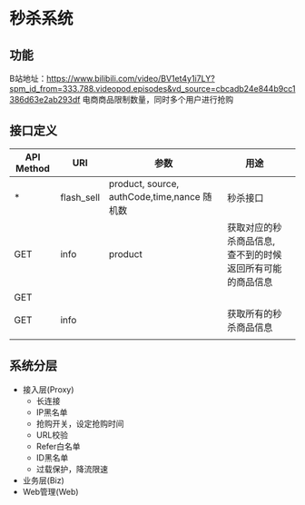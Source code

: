# 秒杀系统
## 功能
B站地址：https://www.bilibili.com/video/BV1et4y1i7LY?spm_id_from=333.788.videopod.episodes&vd_source=cbcadb24e844b9cc1386d63e2ab293df
电商商品限制数量，同时多个用户进行抢购
## 接口定义


| API Method | URI        | 参数                                       | 用途                            |      |
|------------|------------|------------------------------------------|-------------------------------|------|
| *          | flash_sell | product, source, authCode,time,nance 随机数 | 秒杀接口                          |      |
| GET        | info       | product                                  | 获取对应的秒杀商品信息,查不到的时候返回所有可能的商品信息 |      |
| GET        |            |                                          |                               |      |
| GET        | info       |                                          | 获取所有的秒杀商品信息                   |      |
|            |            |                                          |                               |      |




## 系统分层
- 接入层(Proxy)
  - 长连接
  - IP黑名单
  - 抢购开关，设定抢购时间
  - URL校验
  - Refer白名单
  - ID黑名单
  - 过载保护，降流限速
- 业务层(Biz)
- Web管理(Web)
